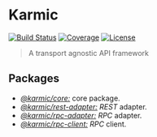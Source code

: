 # Karmic

[![Build Status](https://img.shields.io/travis/rafamel/karmic/master.svg)](https://travis-ci.org/rafamel/karmic)
[![Coverage](https://img.shields.io/coveralls/rafamel/karmic/master.svg)](https://coveralls.io/github/rafamel/karmic)
[![License](https://img.shields.io/github/license/rafamel/karmic.svg)](https://github.com/rafamel/karmic/blob/master/LICENSE)

> A transport agnostic API framework

## Packages

* [*@karmic/core:*](https://github.com/rafamel/karmic/tree/master/packages/core) core package.
* [*@karmic/rest-adapter:*](https://github.com/rafamel/karmic/tree/master/packages/rest-adapter) *REST* adapter.
* [*@karmic/rpc-adapter:*](https://github.com/rafamel/karmic/tree/master/packages/rpc-adapter) *RPC* adapter.
* [*@karmic/rpc-client:*](https://github.com/rafamel/karmic/tree/master/packages/rpc-client) *RPC* client.
